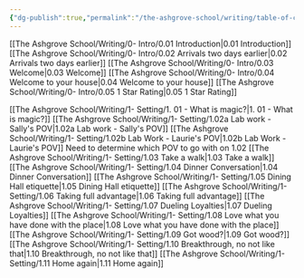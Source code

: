 ```yaml
---
{"dg-publish":true,"permalink":"/the-ashgrove-school/writing/table-of-contents/","tags":["gardenEntry"]}
---
```


[[The Ashgrove School/Writing/0- Intro/0.01 Introduction\|0.01 Introduction]]
[[The Ashgrove School/Writing/0- Intro/0.02 Arrivals two days earlier\|0.02 Arrivals two days earlier]]
[[The Ashgrove School/Writing/0- Intro/0.03 Welcome\|0.03 Welcome]]
[[The Ashgrove School/Writing/0- Intro/0.04 Welcome to your house\|0.04 Welcome to your house]]
[[The Ashgrove School/Writing/0- Intro/0.05 1 Star Rating\|0.05 1 Star Rating]]

[[The Ashgrove School/Writing/1- Setting/1. 01 - What is magic?\|1. 01 - What is magic?]]
[[The Ashgrove School/Writing/1- Setting/1.02a Lab work - Sally's POV\|1.02a Lab work - Sally's POV]]
[[The Ashgrove School/Writing/1- Setting/1.02b Lab Work - Laurie's POV\|1.02b Lab Work - Laurie's POV]]
	Need to determine which POV to go with on 1.02
[[The Ashgrove School/Writing/1- Setting/1.03 Take a walk\|1.03 Take a walk]]
[[The Ashgrove School/Writing/1- Setting/1.04 Dinner Conversation\|1.04 Dinner Conversation]]
[[The Ashgrove School/Writing/1- Setting/1.05 Dining Hall etiquette\|1.05 Dining Hall etiquette]]
[[The Ashgrove School/Writing/1- Setting/1.06 Taking full advantage\|1.06 Taking full advantage]]
[[The Ashgrove School/Writing/1- Setting/1.07 Dueling Loyalties\|1.07 Dueling Loyalties]]
[[The Ashgrove School/Writing/1- Setting/1.08 Love what you have done with the place\|1.08 Love what you have done with the place]]
[[The Ashgrove School/Writing/1- Setting/1.09 Got wood?\|1.09 Got wood?]]
[[The Ashgrove School/Writing/1- Setting/1.10 Breakthrough, no not like that\|1.10 Breakthrough, no not like that]]
[[The Ashgrove School/Writing/1- Setting/1.11 Home again\|1.11 Home again]]


